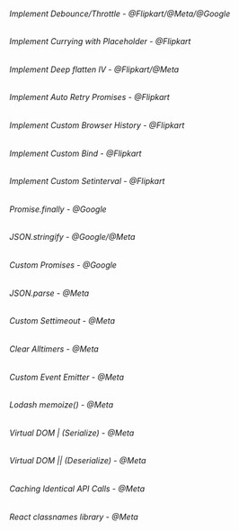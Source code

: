 ###### Implement Debounce/Throttle - @Flipkart/@Meta/@Google
###### Implement Currying with Placeholder - @Flipkart
###### Implement Deep flatten IV - @Flipkart/@Meta
###### Implement Auto Retry Promises - @Flipkart
###### Implement Custom Browser History - @Flipkart
###### Implement Custom Bind - @Flipkart
###### Implement Custom Setinterval - @Flipkart
###### Promise.finally - @Google
###### JSON.stringify - @Google/@Meta
###### Custom Promises - @Google
###### JSON.parse - @Meta
###### Custom Settimeout - @Meta
###### Clear Alltimers - @Meta
###### Custom Event Emitter - @Meta
###### Lodash memoize() - @Meta
###### Virtual DOM | (Serialize) - @Meta
###### Virtual DOM || (Deserialize) - @Meta
###### Caching Identical API Calls - @Meta
###### React classnames library - @Meta
